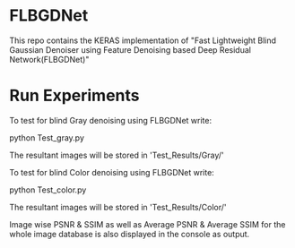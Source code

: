 # FLBGDNet
This repo contains the KERAS implementation of "Fast Lightweight Blind Gaussian Denoiser using Feature Denoising based Deep Residual Network(FLBGDNet)"


# Run Experiments

To test for blind Gray denoising using FLBGDNet write:

python Test_gray.py

The resultant images will be stored in 'Test_Results/Gray/'

To test for blind Color denoising using FLBGDNet write:

python Test_color.py

The resultant images will be stored in 'Test_Results/Color/'

Image wise PSNR & SSIM as well as Average PSNR & Average SSIM for the whole image database is also displayed in the console as output.
